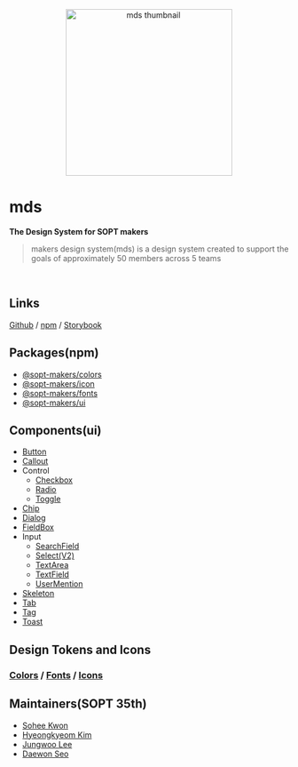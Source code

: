 <div align='center'>
  <image src='https://github.com/user-attachments/assets/ab037184-42c3-4fa7-ad04-8fa45a5ac4d4' alt='mds thumbnail' width=300 align='center' />
</div>


# mds
**The Design System for SOPT makers**
> makers design system(mds) is a design system created to support the goals of approximately 50 members across 5 teams

<br />

## Links

[Github](https://github.com/sopt-makers/makers-design-system) / [npm](https://www.npmjs.com/search?q=%40sopt-makers) / [Storybook](https://main--6571c88390d085ed7efcce84.chromatic.com/?path=/docs/introduction--docs)

## Packages(npm)

- [@sopt-makers/colors](https://www.npmjs.com/package/@sopt-makers/colors)
- [@sopt-makers/icon](https://www.npmjs.com/package/@sopt-makers/icons)
- [@sopt-makers/fonts](https://www.npmjs.com/package/@sopt-makers/fonts)
- [@sopt-makers/ui](https://www.npmjs.com/package/@sopt-makers/ui)

## Components(ui)

- [Button](https://main--6571c88390d085ed7efcce84.chromatic.com/?path=/docs/components-button--docs)
- [Callout](https://main--6571c88390d085ed7efcce84.chromatic.com/?path=/docs/components-button--docs)
- Control
  - [Checkbox](https://main--6571c88390d085ed7efcce84.chromatic.com/?path=/docs/components-control-checkbox--docs)
  - [Radio](https://main--6571c88390d085ed7efcce84.chromatic.com/?path=/docs/components-control-radio--docs)
  - [Toggle](https://main--6571c88390d085ed7efcce84.chromatic.com/?path=/docs/components-control-toggle--docs)
- [Chip](https://main--6571c88390d085ed7efcce84.chromatic.com/?path=/docs/components-chip--docs)
- [Dialog](https://main--6571c88390d085ed7efcce84.chromatic.com/?path=/docs/components-dialog--docs)
- [FieldBox](https://main--6571c88390d085ed7efcce84.chromatic.com/?path=/docs/components-fieldbox--docs)
- Input
  - [SearchField](https://main--6571c88390d085ed7efcce84.chromatic.com/?path=/docs/components-input-searchfield--docs)
  - [Select(V2)](https://main--6571c88390d085ed7efcce84.chromatic.com/?path=/docs/components-input-selectv2-withtriggercontent--docs)
  - [TextArea](https://main--6571c88390d085ed7efcce84.chromatic.com/?path=/docs/components-input-textarea--docs)
  - [TextField](https://main--6571c88390d085ed7efcce84.chromatic.com/?path=/docs/components-input-textfield--docs)
  - [UserMention](https://main--6571c88390d085ed7efcce84.chromatic.com/?path=/docs/components-input-usermention--docs)
- [Skeleton](https://main--6571c88390d085ed7efcce84.chromatic.com/?path=/docs/components-skeleton--docs)
- [Tab](https://main--6571c88390d085ed7efcce84.chromatic.com/?path=/docs/components-tab--docs)
- [Tag](https://main--6571c88390d085ed7efcce84.chromatic.com/?path=/docs/components-tag--docs)
- [Toast](https://main--6571c88390d085ed7efcce84.chromatic.com/?path=/docs/components-toast--docs)

## Design Tokens and Icons

### [Colors](https://main--6571c88390d085ed7efcce84.chromatic.com/?path=/story/colors-colors--default) / [Fonts](https://main--6571c88390d085ed7efcce84.chromatic.com/?path=/story/fonts-fonts--default) / [Icons](https://main--6571c88390d085ed7efcce84.chromatic.com/?path=/story/icons-icons--default)

## Maintainers(SOPT 35th)
   - [Sohee Kwon](https://github.com/sohee-K)
   - [Hyeongkyeom Kim](https://github.com/Brokyeom)
   - [Jungwoo Lee](https://github.com/jungwoo3490)
   - [Daewon Seo](https://github.com/suwonthugger)
